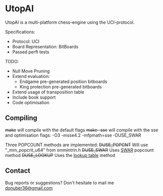 UtopAI
======

UtopAI is a multi-platform chess-engine using the UCI-protocol. 

Specifications:

- Protocol: UCI
- Board Representation: BitBoards
- Passed perft tests

TODO:

- Null Move Pruning
- Extend evaluation:
	- Endgame pre-generated position bitboards
	- King protection pre-generated bitboards
- Extend usage of transposition table
- Include book support
- Code optimisation

Compiling
-----------

~~make~~ will compile with the default flags
~~make -sse~~ will compile with the sse and optimisation flags: -O3 -msse4.2 -mfpmath=sse -DUSE_SWAR

Three POPCOUNT methods are implemented:
~~DUSE_POPCNT~~ Will use "_mm_popcnt_u64" from smmintrin.h
~~DUSE_SWAR~~ Uses [SWAR](https://chessprogramming.wikispaces.com/Population+Count#SWAR-Popcount) popcount method
~~DUSE_LOOKUP~~ Uses the [lookup table](https://chessprogramming.wikispaces.com/Population+Count#Lookup) method

Contact
-----------

Bug reports or suggestions? Don't hesitate to mail me donuber36@gmail.com

